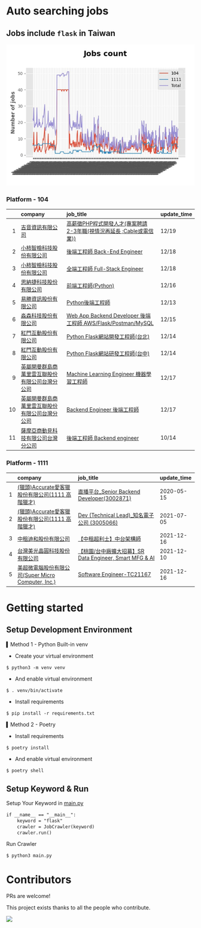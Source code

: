 # Auto searching jobs

## Jobs include `flask` in Taiwan 

 ![image](./doc/plot_img.jpg)


### Platform - 104


|    | company                                                                                      | job_title                                                                                                                | update_time   |
|---:|:---------------------------------------------------------------------------------------------|:-------------------------------------------------------------------------------------------------------------------------|:--------------|
|  1 | [吉音資訊有限公司](https://www.104.com.tw/company/10uhacsw?jobsource=jolist_d_date)                  | [高薪徵PHP程式開發人才(專案聘請 2-3年職(視情況再延長 ;Cable或電信業))](https://www.104.com.tw/job/2j2kp?jobsource=jolist_d_date)                  | 12/19         |
|  2 | [小柿智檢科技股份有限公司](https://www.104.com.tw/company/1a2x6bl77l?jobsource=jolist_d_date)            | [後端工程師 Back-End Engineer](https://www.104.com.tw/job/71bmd?jobsource=jolist_d_date)                                      | 12/18         |
|  3 | [小柿智檢科技股份有限公司](https://www.104.com.tw/company/1a2x6bl77l?jobsource=jolist_d_date)            | [全端工程師 Full-Stack Engineer](https://www.104.com.tw/job/71bmz?jobsource=jolist_d_date)                                    | 12/18         |
|  4 | [思納捷科技股份有限公司](https://www.104.com.tw/company/1a2x6bk977?jobsource=jolist_a_relevance)        | [前端工程師(Python)](https://www.104.com.tw/job/7g8nn?jobsource=jolist_a_relevance)                                           | 12/16         |
|  5 | [易勝資訊股份有限公司](https://www.104.com.tw/company/1a2x6bj8og?jobsource=jolist_a_relevance)         | [Python後端工程師](https://www.104.com.tw/job/76vbt?jobsource=jolist_a_relevance)                                             | 12/13         |
|  6 | [淼森科技股份有限公司](https://www.104.com.tw/company/1a2x6blm7t?jobsource=jolist_a_relevance)         | [Web App Backend Developer 後端工程師 AWS/Flask/Postman/MySQL](https://www.104.com.tw/job/7a7i3?jobsource=jolist_a_relevance) | 12/15         |
|  7 | [紅門互動股份有限公司](https://www.104.com.tw/company/oh4m67k?jobsource=jolist_a_relevance)            | [Python Flask網站開發工程師(台北)](https://www.104.com.tw/job/6xtfl?jobsource=jolist_a_relevance)                                 | 12/14         |
|  8 | [紅門互動股份有限公司](https://www.104.com.tw/company/oh4m67k?jobsource=jolist_a_relevance)            | [Python Flask網站研發工程師(台中)](https://www.104.com.tw/job/6kf9h?jobsource=jolist_a_relevance)                                 | 12/14         |
|  9 | [英屬開曼群島商萬里雲互聯股份有限公司台灣分公司](https://www.104.com.tw/company/1a2x6bk5cu?jobsource=jolist_d_date) | [Machine Learning Engineer 機器學習工程師 ](https://www.104.com.tw/job/6c61u?jobsource=jolist_d_date)                           | 12/17         |
| 10 | [英屬開曼群島商萬里雲互聯股份有限公司台灣分公司](https://www.104.com.tw/company/1a2x6bk5cu?jobsource=jolist_d_date) | [Backend Engineer 後端工程師](https://www.104.com.tw/job/6xipk?jobsource=jolist_d_date)                                       | 12/17         |
| 11 | [薩摩亞商動見科技有限公司台灣分公司](https://www.104.com.tw/company/1a2x6bkwvs?jobsource=jolist_a_relevance)  | [後端工程師 Backend engineer](https://www.104.com.tw/job/7ei4a?jobsource=jolist_a_relevance)                                  | 10/14         |

### Platform - 1111


|    | company                                                                          | job_title                                                                             | update_time   |
|---:|:---------------------------------------------------------------------------------|:--------------------------------------------------------------------------------------|:--------------|
|  1 | [(獵頭)Accurate愛客獵股份有限公司(1111 高階獵才)](https://www.1111.com.tw/corp/69647966/)       | [直播平台_Senior Backend Developer(3002871)](https://www.1111.com.tw/job/85960420/)       | 2020-05-15    |
|  2 | [(獵頭)Accurate愛客獵股份有限公司(1111 高階獵才)](https://www.1111.com.tw/corp/69647966/)       | [Dev (Technical Lead)_知名電子公司 (3005066)](https://www.1111.com.tw/job/97459998/)        | 2021-07-05    |
|  3 | [中租迪和股份有限公司](https://www.1111.com.tw/corp/2850037/)                              | [【中租超利士】中台架構師](https://www.1111.com.tw/job/97507405/)                                 | 2021-12-16    |
|  4 | [台灣美光晶圓科技股份有限公司](https://www.1111.com.tw/corp/9622349/)                          | [【桃園/台中廠擴大招募】SR Data Engineer, Smart MFG & AI](https://www.1111.com.tw/job/97430508/) | 2021-12-10    |
|  5 | [美超微電腦股份有限公司(Super Micro Computer, Inc.)](https://www.1111.com.tw/corp/9530088/) | [Software Engineer-TC21167](https://www.1111.com.tw/job/98544764/)                    | 2021-12-16    |



# Getting started
## Setup Development Environment
▍Method 1 - Python Built-in venv

- Create your virtual environment
```
$ python3 -m venv venv
```
- And enable virtual environment
```
$ . venv/bin/activate
```
- Install requirements
```
$ pip install -r requirements.txt 
```

▍Method 2 - Poetry
- Install requirements
```
$ poetry install
```
- And enable virtual environment
```
$ poetry shell
```

## Setup Keyword & Run

Setup Your Keyword in [main.py](./main.py#L88)
```
if __name__ == "__main__":
    keyword = "flask"
    crawler = JobCrawler(keyword)
    crawler.run()
```

Run Crawler
```
$ python3 main.py
```

# Contributors
PRs are welcome!

This project exists thanks to all the people who contribute.

<a href="https://github.com/hsuanchi/auto-search-flask-job/graphs/contributors">
  <img src="https://contrib.rocks/image?repo=hsuanchi/auto-search-flask-job"/>
</a>
